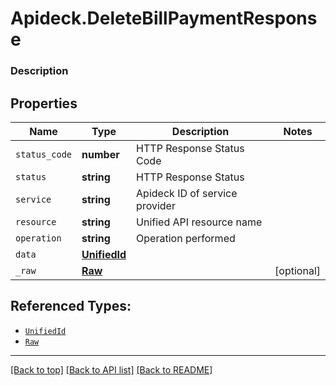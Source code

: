 # Apideck.DeleteBillPaymentResponse

### Description

## Properties
Name | Type | Description | Notes
------------ | ------------- | ------------- | -------------
`status_code` | **number** | HTTP Response Status Code | 
`status` | **string** | HTTP Response Status | 
`service` | **string** | Apideck ID of service provider | 
`resource` | **string** | Unified API resource name | 
`operation` | **string** | Operation performed | 
`data` | [**UnifiedId**](UnifiedId.md) |  | 
`_raw` | [**Raw**](Raw.md) |  | [optional] 





## Referenced Types:





* [`UnifiedId`](UnifiedId.md)
* [`Raw`](Raw.md)

---

[[Back to top]](#) [[Back to API list]](../../../../README.md#documentation-for-api-endpoints) [[Back to README]](../../../../README.md)


